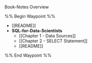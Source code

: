 Book-Notes Overview

%% Begin Waypoint %%
- [[README]]
- **SQL-for-Data-Scientists**
	- [[Chapter 1 - Data Sources]]
	- [[Chapter 2 - SELECT Statement]]
	- [[README]]

%% End Waypoint %%